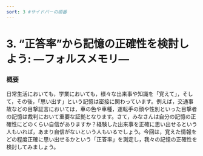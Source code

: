```yaml
---
sort: 3 #サイドバーの順番
---
```

# 3. “正答率”から記憶の正確性を検討しよう: ―フォルスメモリ―

### 概要
日常生活においても，学業においても，様々な出来事や知識を「覚えて」，そして，その後，「思い出す」という記憶は密接に関わっています。例えば，交通事故などの目撃証言においては，車の色や車種，運転手の顔や性別といった目撃者の記憶は裁判において重要な証拠となります。さて，みなさんは自分の記憶の正確性にどのくらい自信がありますか？経験した出来事を正確に思い出せるという人もいれば，あまり自信がないという人もいるでしょう。今回は，覚えた情報をどの程度正確に思い出せるかという「正答率」を測定し，我々の記憶の正確性を検討してみましょう。